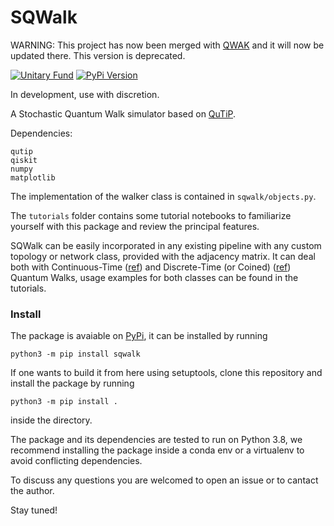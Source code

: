 # SQWalk

WARNING: This project has now been merged with [QWAK](https://github.com/JaimePSantos/QWAK) and it will now be updated there. This version is deprecated.

[![Unitary Fund](https://img.shields.io/badge/Supported%20By-UNITARY%20FUND-brightgreen.svg?style=for-the-badge)](http://unitary.fund)
[![PyPi Version](https://img.shields.io/pypi/v/sqwalk.svg?style=for-the-badge)](https://pypi.python.org/pypi/sqwalk/)

In development, use with discretion.

A Stochastic Quantum Walk simulator based on [QuTiP](https://qutip.org).

Dependencies:

```
qutip
qiskit
numpy
matplotlib
```

The implementation of the walker class is contained in `sqwalk/objects.py`.

The `tutorials`  folder contains some tutorial notebooks to familiarize yourself with this package
and review the principal features.

SQWalk can be easily incorporated in any existing pipeline with any custom
topology or network class, provided with the adjacency matrix. It can deal both
with Continuous-Time ([ref](https://arxiv.org/abs/0905.2942)) and Discrete-Time
(or Coined) ([ref](https://arxiv.org/abs/1006.5556)) Quantum Walks, usage
examples for both classes can be found in the tutorials.

### Install

The package is avaiable on [PyPi](https://pypi.org/project/sqwalk/), it can be installed by running

```
python3 -m pip install sqwalk
```

If one wants to build it from here using setuptools, clone this repository and 
install the package by running 

```
python3 -m pip install .
```
inside the directory. 

The package and its dependencies are tested to run on Python 3.8, we recommend
installing the package inside a conda env or a virtualenv to avoid conflicting
dependencies.

To discuss any questions you are welcomed to open an issue or to cantact the author. 

Stay tuned!
